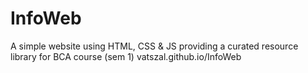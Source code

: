 # InfoWeb
A simple website using HTML, CSS &amp; JS providing a curated resource library for BCA course (sem 1)
vatszal.github.io/InfoWeb
